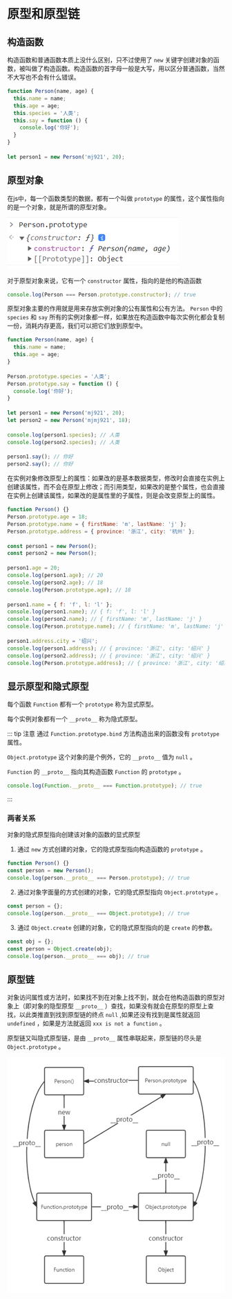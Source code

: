 # 原型和原型链

## 构造函数

构造函数和普通函数本质上没什么区别，只不过使用了 <code>new</code> 关键字创建对象的函数，被叫做了构造函数。构造函数的首字母一般是大写，用以区分普通函数，当然不大写也不会有什么错误。
```javascript
function Person(name, age) {
  this.name = name;
  this.age = age;
  this.species = '人类';
  this.say = function () {
    console.log('你好');
  }
}

let person1 = new Person('mj921', 20);
```

## 原型对象

在js中，每一个函数类型的数据，都有一个叫做 <code>prototype</code> 的属性，这个属性指向的是一个对象，就是所谓的原型对象。

![alt 原型对象](./img/yuanxing-1.png)

对于原型对象来说，它有一个 <code>constructor</code> 属性，指向的是他的构造函数
```javascript
console.log(Person === Person.prototype.constructor); // true
```
原型对象主要的作用就是用来存放实例对象的公有属性和公有方法。
<code>Person</code> 中的 <code>species</code> 和 <code>say</code> 所有的实例对象都一样，如果放在构造函数中每次实例化都会复制一份，消耗内存更高，我们可以把它们放到原型中。

```javascript
function Person(name, age) {
  this.name = name;
  this.age = age;
}

Person.prototype.species = '人类';
Person.prototype.say = function () {
  console.log('你好');
}

let person1 = new Person('mj921', 20);
let person2 = new Person('mjmj921', 18);

console.log(person1.species); // 人类
console.log(person2.species); // 人类

person1.say(); // 你好
person2.say(); // 你好
```

在实例对象修改原型上的属性：如果改的是基本数据类型，修改时会直接在实例上创建该属性，而不会在原型上修改；而引用类型，如果改的是整个属性，也会直接在实例上创建该属性，如果改的是属性里的子属性，则是会改变原型上的属性。

```javascript
function Person() {}
Person.prototype.age = 18;
Person.prototype.name = { firstName: 'm', lastName: 'j' };
Person.prototype.address = { province: '浙江', city: '杭州' };

const person1 = new Person();
const person2 = new Person();

person1.age = 20;
console.log(person1.age); // 20
console.log(person2.age); // 18
console.log(Person.prototype.age); // 18

person1.name = { f: 'f', l: 'l' };
console.log(person1.name); // { f: 'f', l: 'l' }
console.log(person2.name); // { firstName: 'm', lastName: 'j' }
console.log(Person.prototype.name); // { firstName: 'm', lastName: 'j' }

person1.address.city = '绍兴';
console.log(person1.address); // { province: '浙江', city: '绍兴' }
console.log(person2.address); // { province: '浙江', city: '绍兴' }
console.log(Person.prototype.address); // { province: '浙江', city: '绍兴' }
```

## 显示原型和隐式原型

每个函数 <code>Function</code> 都有一个 <code>prototype</code> 称为显式原型。

每个实例对象都有一个 <code>\_\_proto\_\_</code> 称为隐式原型。

::: tip 注意
通过 <code>Function.prototype.bind</code> 方法构造出来的函数没有 <code>prototype</code> 属性。

<code>Object.prototype</code> 这个对象的是个例外，它的 <code>\_\_proto\_\_</code> 值为 <code>null</code> 。

<code>Function</code> 的 <code>\_\_proto\_\_</code> 指向其构造函数 <code>Function</code> 的 <code>prototype</code> 。

```javascript
console.log(Function.__proto__ === Function.prototype); // true
```
:::

### 两者关系

对象的隐式原型指向创建该对象的函数的显式原型

1. 通过 <code>new</code> 方式创建的对象，它的隐式原型指向构造函数的 <code>prototype</code> 。

```javascript
function Person() {}
const person = new Person();
console.log(person.__proto__ === Person.prototype); // true
```
2. 通过对象字面量的方式创建的对象，它的隐式原型指向 <code>Object.prototype</code> 。

```javascript
const person = {};
console.log(person.__proto__ === Object.prototype); // true
```
3. 通过 <code>Object.create</code> 创建的对象，它的隐式原型指向的是 <code>create</code> 的参数。

```javascript
const obj = {};
const person = Object.create(obj);
console.log(person.__proto__ === obj); // true
```


## 原型链

对象访问属性或方法时，如果找不到在对象上找不到，就会在他构造函数的原型对象上（即对象的隐型原型 <code>\_\_proto\_\_</code> ）查找，如果没有就会在原型的原型上查找，以此类推直到找到原型链的终点 <code>null</code> ,如果还没有找到是属性就返回 <code>undefined</code> ，如果是方法就返回 <code>xxx is not a function</code> 。

原型链又叫隐式原型链，是由 <code>\_\_proto\_\_</code> 属性串联起来，原型链的尽头是 <code>Object.prototype</code> 。

![alt 原型链](./img/yuanxing-2.png '原型链')